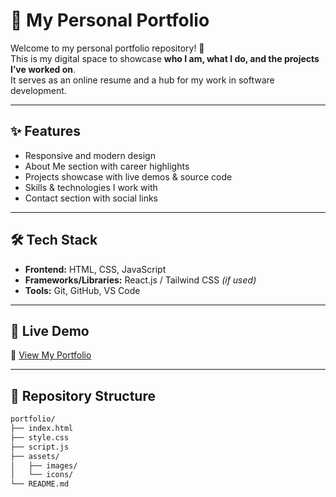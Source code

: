 # 🌟 My Personal Portfolio

Welcome to my personal portfolio repository! 🚀  
This is my digital space to showcase **who I am, what I do, and the projects I’ve worked on**.  
It serves as an online resume and a hub for my work in software development.  

---

## ✨ Features
- Responsive and modern design  
- About Me section with career highlights  
- Projects showcase with live demos & source code  
- Skills & technologies I work with  
- Contact section with social links 

---

## 🛠️ Tech Stack
- **Frontend:** HTML, CSS, JavaScript  
- **Frameworks/Libraries:** React.js / Tailwind CSS *(if used)*  
- **Tools:** Git, GitHub, VS Code  

---

## 🚀 Live Demo
🔗 [View My Portfolio](https://your-username.github.io/portfolio/)  

---

## 📂 Repository Structure
```bash
portfolio/
├── index.html
├── style.css
├── script.js
├── assets/
│   ├── images/
│   └── icons/
└── README.md
